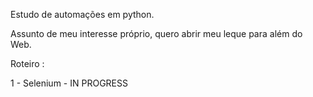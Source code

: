 Estudo de automações em python.

Assunto de meu interesse próprio, quero abrir meu leque para além do Web.

Roteiro : 

1 - Selenium - IN PROGRESS